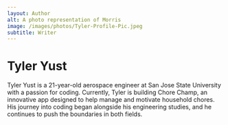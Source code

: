 ```yaml
---
layout: Author
alt: A photo representation of Morris
image: /images/photos/Tyler-Profile-Pic.jpeg
subtitle: Writer
---
```


# Tyler Yust
Tyler Yust is a 21-year-old aerospace engineer at San Jose State University with a passion for coding. Currently, Tyler is building Chore Champ, an innovative app designed to help manage and motivate household chores. His journey into coding began alongside his engineering studies, and he continues to push the boundaries in both fields.
